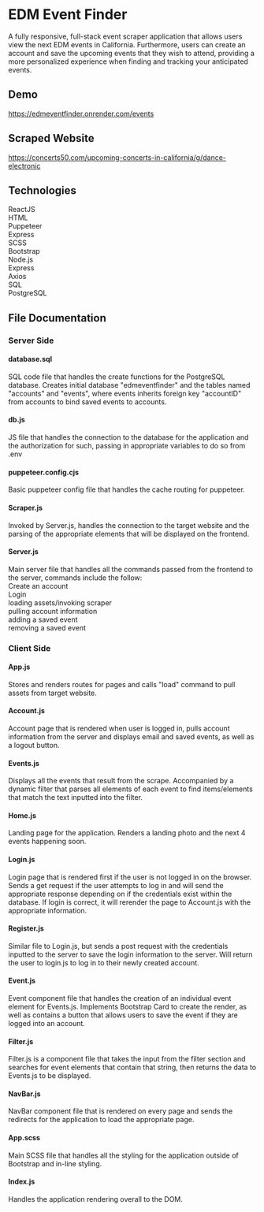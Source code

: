 
# EDM Event Finder

A fully responsive, full-stack event scraper application that allows users view the next EDM events in California. Furthermore, users can create an account and save the upcoming events that they wish to attend, providing a more personalized experience when finding and tracking your anticipated events.

## Demo

https://edmeventfinder.onrender.com/events

## Scraped Website

https://concerts50.com/upcoming-concerts-in-california/g/dance-electronic


## Technologies

ReactJS \
HTML \
Puppeteer\
Express\
SCSS\
Bootstrap\
Node.js\
Express\
Axios\
SQL\
PostgreSQL
## File Documentation

### Server Side

#### database.sql
SQL code file that handles the create functions for the PostgreSQL database. Creates initial database "edmeventfinder" and the tables named "accounts" and "events", where events inherits foreign key "accountID" from accounts to bind saved events to accounts.

#### db.js
JS file that handles the connection to the database for the application and the authorization for such, passing in appropriate variables to do so from .env

#### puppeteer.config.cjs
Basic puppeteer config file that handles the cache routing for puppeteer.

#### Scraper.js
Invoked by Server.js, handles the connection to the target website and the parsing of the appropriate elements that will be displayed on the frontend. 

#### Server.js
Main server file that handles all the commands passed from the frontend to the server, commands include the follow: \
Create an account \
Login\
loading assets/invoking scraper \
pulling account information \
adding a saved event \
removing a saved event

### Client Side

#### App.js 
Stores and renders routes for pages and calls "load" command to pull assets from target website.

#### Account.js
Account page that is rendered when user is logged in, pulls account information from the server and displays email and saved events, as well as a logout button.

#### Events.js
Displays all the events that result from the scrape. Accompanied by a dynamic filter that parses all elements of each event to find items/elements that match the text inputted into the filter.

#### Home.js
Landing page for the application. Renders a landing photo and the next 4 events happening soon.

#### Login.js
Login page that is rendered first if the user is not logged in on the browser. Sends a get request if the user attempts to log in and will send the appropriate response depending on if the credentials exist within the database. If login is correct, it will rerender the page to Account.js with the appropriate information.

#### Register.js
Similar file to Login.js, but sends a post request with the credentials inputted to the server to save the login information to the server. Will return the user to login.js to log in to their newly created account.

#### Event.js
Event component file that handles the creation of an individual event element for Events.js. Implements Bootstrap Card to create the render, as well as contains a button that allows users to save the event if they are logged into an account.

#### Filter.js
Filter.js is a component file that takes the input from the filter section and searches for event elements that contain that string, then returns the data to Events.js to be displayed.

#### NavBar.js
NavBar component file that is rendered on every page and sends the redirects for the application to load the appropriate page. 

#### App.scss
Main SCSS file that handles all the styling for the application outside of Bootstrap and in-line styling.

#### Index.js
Handles the application rendering overall to the DOM.


